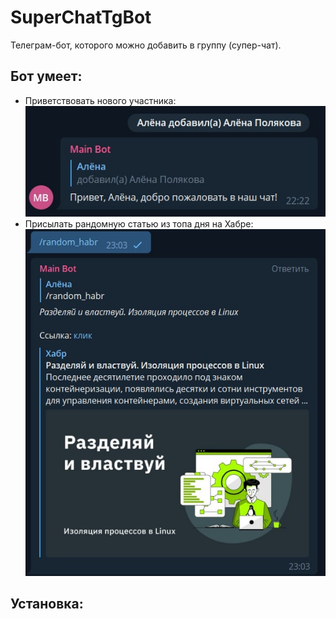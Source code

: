 # SuperChatTgBot
Телеграм-бот, которого можно добавить в группу (супер-чат).

## Бот умеет:
- Приветствовать нового участника:
![Example of message for a new member](images/welcome_message.png)
- Присылать рандомную статью из топа дня на Хабре:
![Example of sending random article from habr](images/send_random_article_from_habr.png)

## Установка:
